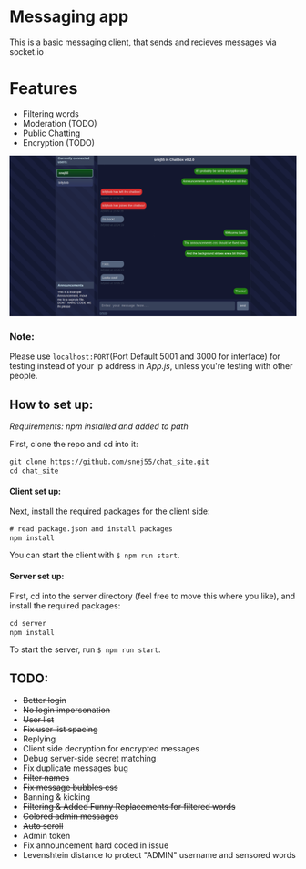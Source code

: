 # Messaging app

This is a basic messaging client, that sends and recieves messages via socket.io

# Features 
 * Filtering words
 * Moderation (TODO)
 * Public Chatting
 * Encryption (TODO)

![image](https://github.com/snej55/chat_site/blob/main/media/Screenshot_1.png)

### Note:

Please use `localhost:PORT`(Port Default 5001 and 3000 for interface) for testing instead of your ip address in *App.js*, unless you're testing with other people.

## How to set up:

_Requirements: npm installed and added to path_

First, clone the repo and cd into it:

```
git clone https://github.com/snej55/chat_site.git
cd chat_site
```

#### Client set up:

Next, install the required packages for the client side:

```
# read package.json and install packages
npm install
```

You can start the client with `$ npm run start`.

#### Server set up:

First, cd into the server directory (feel free to move this where you like), and install the required packages:

```
cd server
npm install
```

To start the server, run `$ npm run start`.

## TODO: 
 * ~~Better login~~
 * ~~No login impersonation~~
 * ~~User list~~
 * ~~Fix user list spacing~~
 * Replying
 * Client side decryption for encrypted messages
 * Debug server-side secret matching
 * Fix duplicate messages bug
 * ~~Filter names~~
 * ~~Fix message bubbles css~~
 * Banning & kicking
 * ~~Filtering & Added Funny Replacements for filtered words~~
 * ~~Colored admin messages~~
 * ~~Auto scroll~~
 * Admin token
 * Fix announcement hard coded in issue
 * Levenshtein distance to protect "ADMIN" username and sensored words
